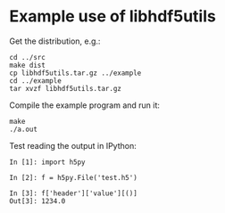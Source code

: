 Example use of libhdf5utils
===========================

Get the distribution, e.g.:

```
cd ../src
make dist
cp libhdf5utils.tar.gz ../example
cd ../example
tar xvzf libhdf5utils.tar.gz
```

Compile the example program and run it:

```
make
./a.out
```

Test reading the output in IPython:

```
In [1]: import h5py

In [2]: f = h5py.File('test.h5')

In [3]: f['header']['value'][()]
Out[3]: 1234.0
```
